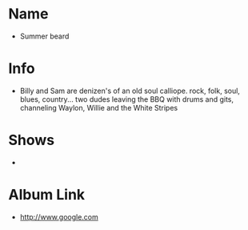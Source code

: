 # Name
- Summer beard

# Info
- Billy and Sam are denizen's of an old soul calliope.  rock, folk, soul, blues, country... two dudes leaving the BBQ with drums and gits, channeling Waylon, Willie and the White Stripes

# Shows
- 

# Album Link
- http://www.google.com